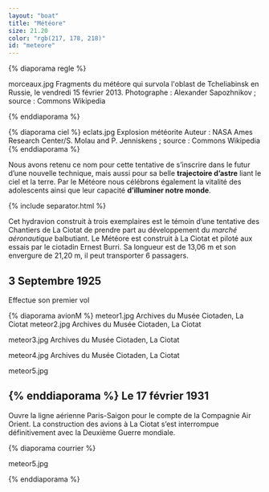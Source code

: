 ```yaml
---
layout: "boat"
title: "Météore"
size: 21.20
color: "rgb(217, 178, 218)"
id: "meteore"
---
```


{% diaporama regle %}

morceaux.jpg
Fragments du météore qui survola l'oblast de Tcheliabinsk en Russie, le vendredi 15 février 2013.
Photographe : Alexander Sapozhnikov ; source : Commons Wikipedia

{% enddiaporama %}

{% diaporama ciel %}
eclats.jpg
Explosion météorite
Auteur : NASA Ames Research Center/S. Molau and P. Jenniskens ; source : Commons Wikipedia
{% enddiaporama %}


Nous avons retenu ce nom pour cette tentative de s’inscrire dans le futur d’une nouvelle technique, mais aussi pour sa belle **trajectoire d’astre** liant le ciel et la terre.
Par le Météore nous célébrons également la vitalité des adolescents ainsi que leur capacité **d’illuminer notre monde**.


{% include separator.html %}

Cet hydravion construit à trois exemplaires est le témoin d’une tentative des Chantiers de La Ciotat de prendre part au développement du _marché aéronautique_ balbutiant. Le Météore est construit à La Ciotat et piloté aux essais par le ciotadin Ernest Burri.
Sa longueur est de 13,06 m et son envergure de 21,20 m, il peut transporter 6 passagers.

3 Septembre 1925
------------

Effectue son premier vol

{% diaporama avionM %}
meteor1.jpg
Archives du Musée Ciotaden, La Ciotat
meteor2.jpg
Archives du Musée Ciotaden, La Ciotat

meteor3.jpg
Archives du Musée Ciotaden, La Ciotat

meteor4.jpg
Archives du Musée Ciotaden, La Ciotat

meteor5.jpg

{% enddiaporama %}
Le 17 février 1931
------------

Ouvre la ligne aérienne Paris-Saigon pour le compte de la Compagnie Air Orient.
La construction des avions à La Ciotat s’est interrompue définitivement avec la Deuxième Guerre mondiale.

{% diaporama courrier %}

meteor5.jpg

{% enddiaporama %}


